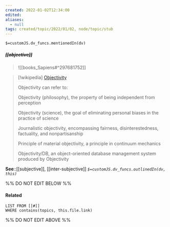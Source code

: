 ```yaml
---
created: 2022-01-02T12:34:00 
edited: 
aliases:
  - null
tags: created/topic/2022/01/02, node/topic/stub
---
```

`$=customJS.dv_funcs.mentionedIn(dv)`

##### <s class="topic-title">[[objective]]</s>


> ![[books_Sapiens#^297681752]]


> [!wikipedia] [Objectivity](https://en.wikipedia.org/wiki/Objectivity)
> 
> Objectivity can refer to:
> 
> 
> 
> Objectivity (philosophy), the property of being independent from perception
> 
> Objectivity (science), the goal of eliminating personal biases in the practice of science
> 
> Journalistic objectivity, encompassing fairness, disinterestedness, factuality, and nonpartisanship
> 
> Principle of material objectivity, a principle in continuum mechanics
> 
> Objectivity/DB, an object-oriented database management system produced by Objectivity
>



**See**::[[subjective]], [[inter-subjective]]
*`$=customJS.dv_funcs.outlinedIn(dv, this)`*

%% DO NOT EDIT BELOW %%
#### Related 
```dataview
LIST FROM [[#]]
WHERE contains(topics, this.file.link)
```
%% DO NOT EDIT ABOVE %%
